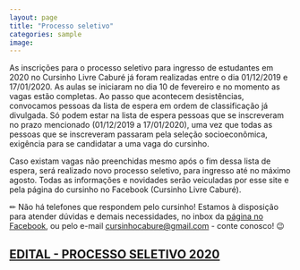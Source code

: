 ```yaml
---
layout: page
title: "Processo seletivo"
categories: sample
image:
---
```


As inscrições para o processo seletivo para ingresso de estudantes em 2020 no Cursinho Livre Caburé já foram realizadas entre o dia 01/12/2019 e 17/01/2020. As aulas se iniciaram no dia 10 de fevereiro e no momento as vagas estão completas. Ao passo que acontecem desistências, convocamos pessoas da lista de espera em ordem de classificação já divulgada. Só podem estar na lista de espera pessoas que se inscreveram no prazo mencionado (01/12/2019 a 17/01/2020), uma vez que todas as pessoas que se inscreveram passaram pela seleção socioeconômica, exigência para se candidatar a uma vaga do cursinho.

Caso existam vagas não preenchidas mesmo após o fim dessa lista de espera, será realizado novo processo seletivo, para ingresso até no máximo agosto. Todas as informações e novidades serão veiculadas por esse site e pela página do cursinho no Facebook (Cursinho Livre Caburé).

✏ Não há telefones que respondem pelo cursinho! Estamos à disposição para atender dúvidas e demais necessidades, no inbox da <a href="https://www.facebook.com/cursinhocabure">página no Facebook</a>, ou pelo e-mail <a href="mailto:cursinhocabure@gmail.com">cursinhocabure@gmail.com</a> - conte conosco! 😉

## <a href="https://ia601506.us.archive.org/30/items/edital2020/EDITAL%202020.pdf"><u><b>EDITAL - PROCESSO SELETIVO 2020</b></u></a>